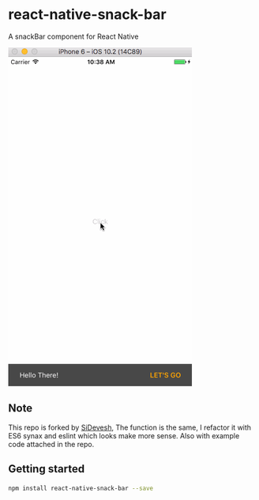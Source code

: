 # react-native-snack-bar

A snackBar component for React Native

![image](Example/images/example.gif)

## Note
This repo is forked by [SiDevesh](https://github.com/SiDevesh/React-Native-SnackBar-Component), The function is the same, I refactor it with ES6 synax and 
eslint which looks make more sense. Also with example code attached in the repo.

## Getting started
```bash
npm install react-native-snack-bar --save
```
